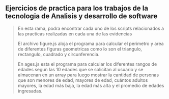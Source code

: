 ## Ejercicios de practica para los trabajos de la tecnologia de Analisis y desarrollo de software

> En esta rama, podra encontrar cada uno de los scripts relacionados a las practicas realizadas en cada una de las evidencias 
>
> El archivo figure.js aloja el programa para calcular el perimetro y area de diferentes figuras geometricas como lo son el triangulo, rectangulo, cuadrado y circunferencia. 
>
> En ages.js esta el programa para calcular los diferentes rangos de edades segun las 10 edades que se solicitan al usuario y se almacenan en un array para luego mostrar  la cantidad de personas que son menores de edad, mayores de edad, cuántos adultos mayores, la edad más baja, la edad más alta y el promedio de edades ingresadas.
